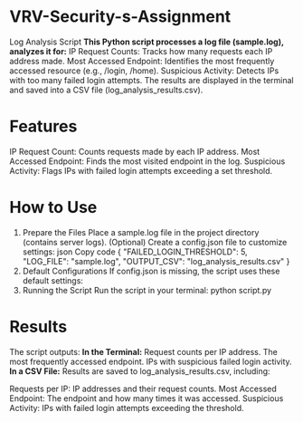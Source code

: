 # VRV-Security-s-Assignment
Log Analysis Script
**This Python script processes a log file (sample.log), analyzes it for:**
      IP Request Counts: Tracks how many requests each IP address made.
      Most Accessed Endpoint: Identifies the most frequently accessed resource (e.g., /login, /home).
      Suspicious Activity: Detects IPs with too many failed login attempts.
The results are displayed in the terminal and saved into a CSV file (log_analysis_results.csv).
# Features
IP Request Count: Counts requests made by each IP address.
Most Accessed Endpoint: Finds the most visited endpoint in the log.
Suspicious Activity: Flags IPs with failed login attempts exceeding a set threshold.
# How to Use
1. Prepare the Files
    Place a sample.log file in the project directory (contains server logs).
    (Optional) Create a config.json file to customize settings:
    json
    Copy code
    {
        "FAILED_LOGIN_THRESHOLD": 5,
        "LOG_FILE": "sample.log",
        "OUTPUT_CSV": "log_analysis_results.csv"
    }
2. Default Configurations
    If config.json is missing, the script uses these default settings:
3. Running the Script
  Run the script in your terminal:
  python script.py
# Results
The script outputs:
**In the Terminal:**
  Request counts per IP address.
  The most frequently accessed endpoint.
  IPs with suspicious failed login activity.
**In a CSV File:** Results are saved to log_analysis_results.csv, including:

Requests per IP: IP addresses and their request counts.
Most Accessed Endpoint: The endpoint and how many times it was accessed.
Suspicious Activity: IPs with failed login attempts exceeding the threshold.
